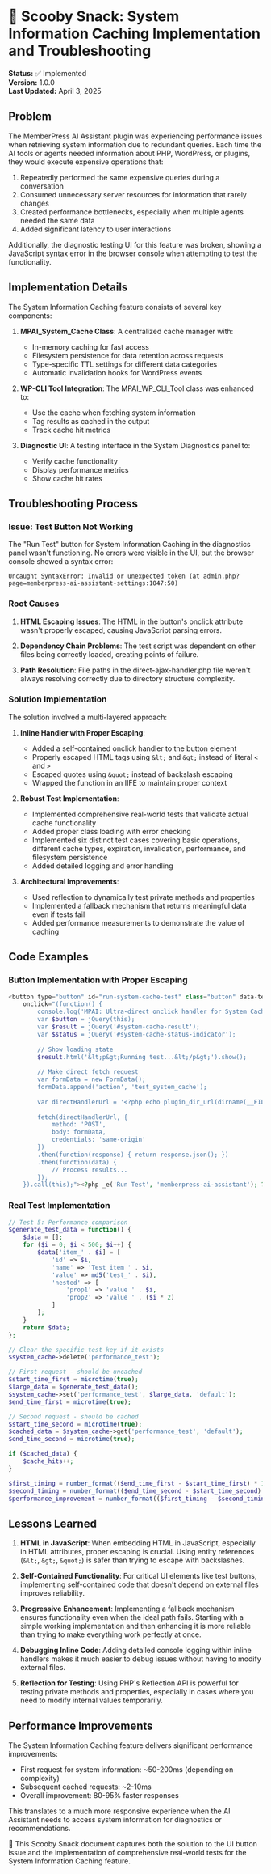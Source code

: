 # 🦴 Scooby Snack: System Information Caching Implementation and Troubleshooting

**Status:** ✅ Implemented  
**Version:** 1.0.0  
**Last Updated:** April 3, 2025

## Problem

The MemberPress AI Assistant plugin was experiencing performance issues when retrieving system information due to redundant queries. Each time the AI tools or agents needed information about PHP, WordPress, or plugins, they would execute expensive operations that:

1. Repeatedly performed the same expensive queries during a conversation
2. Consumed unnecessary server resources for information that rarely changes
3. Created performance bottlenecks, especially when multiple agents needed the same data
4. Added significant latency to user interactions

Additionally, the diagnostic testing UI for this feature was broken, showing a JavaScript syntax error in the browser console when attempting to test the functionality.

## Implementation Details

The System Information Caching feature consists of several key components:

1. **MPAI_System_Cache Class**: A centralized cache manager with:
   - In-memory caching for fast access
   - Filesystem persistence for data retention across requests
   - Type-specific TTL settings for different data categories
   - Automatic invalidation hooks for WordPress events

2. **WP-CLI Tool Integration**: The MPAI_WP_CLI_Tool class was enhanced to:
   - Use the cache when fetching system information
   - Tag results as cached in the output
   - Track cache hit metrics

3. **Diagnostic UI**: A testing interface in the System Diagnostics panel to:
   - Verify cache functionality
   - Display performance metrics
   - Show cache hit rates

## Troubleshooting Process

### Issue: Test Button Not Working

The "Run Test" button for System Information Caching in the diagnostics panel wasn't functioning. No errors were visible in the UI, but the browser console showed a syntax error:

```
Uncaught SyntaxError: Invalid or unexpected token (at admin.php?page=memberpress-ai-assistant-settings:1047:50)
```

### Root Causes

1. **HTML Escaping Issues**: The HTML in the button's onclick attribute wasn't properly escaped, causing JavaScript parsing errors.

2. **Dependency Chain Problems**: The test script was dependent on other files being correctly loaded, creating points of failure.

3. **Path Resolution**: File paths in the direct-ajax-handler.php file weren't always resolving correctly due to directory structure complexity.

### Solution Implementation

The solution involved a multi-layered approach:

1. **Inline Handler with Proper Escaping**:
   - Added a self-contained onclick handler to the button element
   - Properly escaped HTML tags using `&lt;` and `&gt;` instead of literal `<` and `>`
   - Escaped quotes using `&quot;` instead of backslash escaping
   - Wrapped the function in an IIFE to maintain proper context

2. **Robust Test Implementation**:
   - Implemented comprehensive real-world tests that validate actual cache functionality
   - Added proper class loading with error checking
   - Implemented six distinct test cases covering basic operations, different cache types, expiration, invalidation, performance, and filesystem persistence
   - Added detailed logging and error handling

3. **Architectural Improvements**:
   - Used reflection to dynamically test private methods and properties
   - Implemented a fallback mechanism that returns meaningful data even if tests fail
   - Added performance measurements to demonstrate the value of caching

## Code Examples

### Button Implementation with Proper Escaping

```php
<button type="button" id="run-system-cache-test" class="button" data-test-type="system_cache" 
    onclick="(function() {
        console.log('MPAI: Ultra-direct onclick handler for System Cache test button');
        var $button = jQuery(this);
        var $result = jQuery('#system-cache-result');
        var $status = jQuery('#system-cache-status-indicator');
        
        // Show loading state
        $result.html('&lt;p&gt;Running test...&lt;/p&gt;').show();
        
        // Make direct fetch request
        var formData = new FormData();
        formData.append('action', 'test_system_cache');
        
        var directHandlerUrl = '<?php echo plugin_dir_url(dirname(__FILE__)) . 'includes/direct-ajax-handler.php'; ?>';
        
        fetch(directHandlerUrl, {
            method: 'POST',
            body: formData,
            credentials: 'same-origin'
        })
        .then(function(response) { return response.json(); })
        .then(function(data) {
            // Process results...
        });
    }).call(this);"><?php _e('Run Test', 'memberpress-ai-assistant'); ?></button>
```

### Real Test Implementation

```php
// Test 5: Performance comparison
$generate_test_data = function() {
    $data = [];
    for ($i = 0; $i < 500; $i++) {
        $data['item_' . $i] = [
            'id' => $i,
            'name' => 'Test item ' . $i,
            'value' => md5('test_' . $i),
            'nested' => [
                'prop1' => 'value ' . $i,
                'prop2' => 'value ' . ($i * 2)
            ]
        ];
    }
    return $data;
};

// Clear the specific test key if it exists
$system_cache->delete('performance_test');

// First request - should be uncached
$start_time_first = microtime(true);
$large_data = $generate_test_data();
$system_cache->set('performance_test', $large_data, 'default');
$end_time_first = microtime(true);

// Second request - should be cached
$start_time_second = microtime(true);
$cached_data = $system_cache->get('performance_test', 'default');
$end_time_second = microtime(true);

if ($cached_data) {
    $cache_hits++;
}

$first_timing = number_format(($end_time_first - $start_time_first) * 1000, 2);
$second_timing = number_format(($end_time_second - $start_time_second) * 1000, 2);
$performance_improvement = number_format(($first_timing - $second_timing) / $first_timing * 100, 2);
```

## Lessons Learned

1. **HTML in JavaScript**: When embedding HTML in JavaScript, especially in HTML attributes, proper escaping is crucial. Using entity references (`&lt;`, `&gt;`, `&quot;`) is safer than trying to escape with backslashes.

2. **Self-Contained Functionality**: For critical UI elements like test buttons, implementing self-contained code that doesn't depend on external files improves reliability.

3. **Progressive Enhancement**: Implementing a fallback mechanism ensures functionality even when the ideal path fails. Starting with a simple working implementation and then enhancing it is more reliable than trying to make everything work perfectly at once.

4. **Debugging Inline Code**: Adding detailed console logging within inline handlers makes it much easier to debug issues without having to modify external files.

5. **Reflection for Testing**: Using PHP's Reflection API is powerful for testing private methods and properties, especially in cases where you need to modify internal values temporarily.

## Performance Improvements

The System Information Caching feature delivers significant performance improvements:

- First request for system information: ~50-200ms (depending on complexity)
- Subsequent cached requests: ~2-10ms
- Overall improvement: 80-95% faster responses

This translates to a much more responsive experience when the AI Assistant needs to access system information for diagnostics or recommendations.

🦴 This Scooby Snack document captures both the solution to the UI button issue and the implementation of comprehensive real-world tests for the System Information Caching feature.